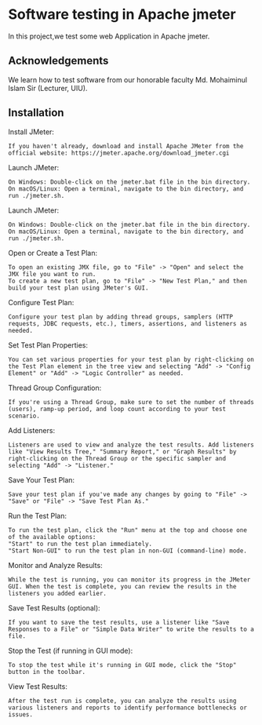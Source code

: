 # Software testing in Apache jmeter

In this project,we test some web Application  in Apache jmeter.

## Acknowledgements
We learn how to test software from our honorable faculty Md. Mohaiminul Islam Sir (Lecturer, UIU).
## Installation
Install JMeter: 
```PS for front end
If you haven't already, download and install Apache JMeter from the official website: https://jmeter.apache.org/download_jmeter.cgi
```
Launch JMeter:
```PS for backend
On Windows: Double-click on the jmeter.bat file in the bin directory.
On macOS/Linux: Open a terminal, navigate to the bin directory, and run ./jmeter.sh.
```
Launch JMeter:
```PS for front end
On Windows: Double-click on the jmeter.bat file in the bin directory.
On macOS/Linux: Open a terminal, navigate to the bin directory, and run ./jmeter.sh.
```
Open or Create a Test Plan:
```PS for front end
To open an existing JMX file, go to "File" -> "Open" and select the JMX file you want to run.
To create a new test plan, go to "File" -> "New Test Plan," and then build your test plan using JMeter's GUI.
```
Configure Test Plan:
```PS for front end
Configure your test plan by adding thread groups, samplers (HTTP requests, JDBC requests, etc.), timers, assertions, and listeners as needed.
```
Set Test Plan Properties:
```PS for front end
You can set various properties for your test plan by right-clicking on the Test Plan element in the tree view and selecting "Add" -> "Config Element" or "Add" -> "Logic Controller" as needed.
```
Thread Group Configuration:
```PS for front end
If you're using a Thread Group, make sure to set the number of threads (users), ramp-up period, and loop count according to your test scenario.
```
Add Listeners:
```PS for front end
Listeners are used to view and analyze the test results. Add listeners like "View Results Tree," "Summary Report," or "Graph Results" by right-clicking on the Thread Group or the specific sampler and selecting "Add" -> "Listener."
```
Save Your Test Plan:
```PS for front end
Save your test plan if you've made any changes by going to "File" -> "Save" or "File" -> "Save Test Plan As."
```
Run the Test Plan:
```PS for front end
To run the test plan, click the "Run" menu at the top and choose one of the available options:
"Start" to run the test plan immediately.
"Start Non-GUI" to run the test plan in non-GUI (command-line) mode.
```
Monitor and Analyze Results:
```PS for front end
While the test is running, you can monitor its progress in the JMeter GUI. When the test is complete, you can review the results in the listeners you added earlier.
```
Save Test Results (optional):
```PS for front end
If you want to save the test results, use a listener like "Save Responses to a File" or "Simple Data Writer" to write the results to a file.
```
Stop the Test (if running in GUI mode):
```PS for front end
To stop the test while it's running in GUI mode, click the "Stop" button in the toolbar.
```
View Test Results:
```PS for front end
After the test run is complete, you can analyze the results using various listeners and reports to identify performance bottlenecks or issues.
```



















